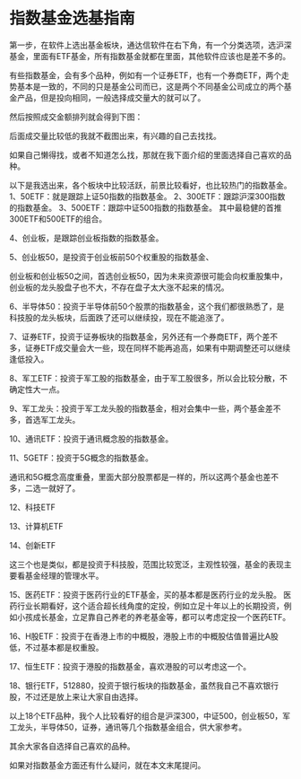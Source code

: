 # 指数基金选基指南
[指数基金选基指南]: (https://articles.zsxq.com/id_dwgkcmk0vg70.html)
[url]: (https://t.zsxq.com/BYnqVNj)

第一步，在软件上选出基金板块，通达信软件在右下角，有一个分类选项，选沪深基金，里面有ETF基金，所有指数基金就都在里面，其他软件应该也是差不多的。

有些指数基金，会有多个品种，例如有一个证券ETF，也有一个券商ETF，两个走势基本是一致的，不同的只是基金公司而已，这是两个不同基金公司成立的两个基金产品，但是投向相同，一般选择成交量大的就可以了。

然后按照成交金额排列就会得到下图：

后面成交量比较低的我就不截图出来，有兴趣的自己去找找。

如果自己懒得找，或者不知道怎么找，那就在我下面介绍的里面选择自己喜欢的品种。

以下是我选出来，各个板块中比较活跃，前景比较看好，也比较热门的指数基金。
1、50ETF：就是跟踪上证50指数的指数基金。
2、300ETF：跟踪沪深300指数的指数基金。
3、500ETF：跟踪中证500指数的指数基金。
其中最稳健的首推300ETF和500ETF的组合。

4、创业板，是跟踪创业板指数的指数基金。

5、创业板50，是投资于创业板前50个权重股的指数基金、

创业板和创业板50之间，首选创业板50，因为未来资源很可能会向权重股集中，创业板的龙头股盘子也不大，不存在盘子太大涨不起来的情况。

6、半导体50：投资于半导体前50个股票的指数基金，这个我们都很熟悉了，是科技股的龙头板块，后面跌了还可以继续投，现在不能追涨了。

7、证券ETF，投资于证券板块的指数基金，另外还有一个券商ETF，两个差不多，证券ETF成交量会大一些，现在同样不能再追高，如果有中期调整还可以继续逢低投入。

8、军工ETF：投资于军工股的指数基金，由于军工股很多，所以会比较分散，不确定性大一点。

9、军工龙头：投资于军工龙头股的指数基金，相对会集中一些，两个基金差不多，首选军工龙头。

10、通讯ETF：投资于通讯概念股的指数基金。

11、5GETF：投资于5G概念的指数基金。

通讯和5G概念高度重叠，里面大部分股票都是一样的，所以这两个基金也差不多，二选一就好了。

12、科技ETF

13、计算机ETF

14、创新ETF

这三个也是类似，都是投资于科技股，范围比较宽泛，主观性较强，基金的表现主要看基金经理的管理水平。

15、医药ETF：投资于医药行业的ETF基金，买的基本都是医药行业的龙头股。
医药行业长期看好，这个适合超长线角度的定投，例如立足十年以上的长期投资，例如小孩成长基金，立足靠自己养老的养老基金等，都可以考虑定投一个医药ETF。

16、H股ETF：投资于在香港上市的中概股，港股上市的中概股估值普遍比A股低，不过基本都是权重股。

17、恒生ETF：投资于港股的指数基金，喜欢港股的可以考虑这一个。

18、银行ETF，512880，投资于银行板块的指数基金，虽然我自己不喜欢银行股，不过还是放上来让大家自由选择。

以上18个ETF品种，我个人比较看好的组合是沪深300，中证500，创业板50，军工龙头，半导体50，证券，通讯等几个指数基金组合，供大家参考。

其余大家各自选择自己喜欢的品种。

如果对指数基金方面还有什么疑问，就在本文末尾提问。